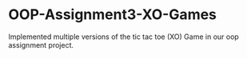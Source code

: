 # OOP-Assignment3-XO-Games
Implemented multiple versions of the tic tac toe (XO) Game in our oop assignment project.
